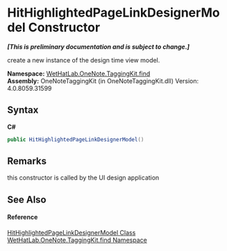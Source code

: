 # HitHighlightedPageLinkDesignerModel Constructor 
 _**\[This is preliminary documentation and is subject to change.\]**_

create a new instance of the design time view model.

**Namespace:**&nbsp;<a href="0e3a8efd-07d2-1709-b1cd-709153222081">WetHatLab.OneNote.TaggingKit.find</a><br />**Assembly:**&nbsp;OneNoteTaggingKit (in OneNoteTaggingKit.dll) Version: 4.0.8059.31599

## Syntax

**C#**<br />
``` C#
public HitHighlightedPageLinkDesignerModel()
```


## Remarks
this constructor is called by the UI design application

## See Also


#### Reference
<a href="c854ca17-91ce-f84c-51f2-03d84f70ee3f">HitHighlightedPageLinkDesignerModel Class</a><br /><a href="0e3a8efd-07d2-1709-b1cd-709153222081">WetHatLab.OneNote.TaggingKit.find Namespace</a><br />